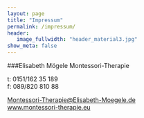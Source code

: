 ```yaml
---
layout: page
title: "Impressum"
permalink: /impressum/
header:
   image_fullwidth: "header_material3.jpg"
show_meta: false
---
```


###Elisabeth Mögele
Montessori-Therapie 

t: 0151/162 35 189<br>
f: 089/820 810 88

Montessori-Therapie@Elisabeth-Moegele.de <br>
www.montessori-therapie.eu